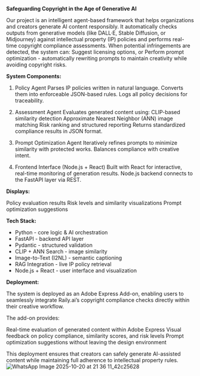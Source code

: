 **Safeguarding Copyright in the Age of Generative AI**

Our project is an intelligent agent-based framework that helps organizations and creators generate AI content responsibly.
It automatically checks outputs from generative models (like DALL·E, Stable Diffusion, or Midjourney)
against intellectual property (IP) policies and performs real-time copyright compliance assessments.
When potential infringements are detected, the system can:
Suggest licensing options, or
Perform prompt optimization - automatically rewriting prompts to maintain creativity while avoiding copyright risks.

**System Components:**
  1. Policy Agent
Parses IP policies written in natural language.
Converts them into enforceable JSON-based rules.
Logs all policy decisions for traceability.

  2. Assessment Agent
Evaluates generated content using:
CLIP-based similarity detection
Approximate Nearest Neighbor (ANN) image matching
Risk ranking and structured reporting
Returns standardized compliance results in JSON format.

  3. Prompt Optimization Agent
Iteratively refines prompts to minimize similarity with protected works.
Balances compliance with creative intent.

  4. Frontend Interface (Node.js + React)
Built with React for interactive, real-time monitoring of generation results.
Node.js backend connects to the FastAPI layer via REST.

**Displays:**

Policy evaluation results
Risk levels and similarity visualizations
Prompt optimization suggestions

**Tech Stack:**

* Python - core logic & AI orchestration
* FastAPI - backend API layer
* Pydantic - structured validation
* CLIP + ANN Search - image similarity
* Image-to-Text (I2NL) - semantic captioning
* RAG Integration - live IP policy retrieval
* Node.js + React - user interface and visualization

**Deployment:**

The system is deployed as an Adobe Express Add-on,
enabling users to seamlessly integrate Raily.ai’s copyright compliance 
checks directly within their creative workflow. 

The add-on provides:

Real-time evaluation of generated content within Adobe Express
Visual feedback on policy compliance, similarity scores, and risk levels
Prompt optimization suggestions without leaving the design environment

This deployment ensures that creators can safely generate AI-assisted content while maintaining full adherence to intellectual property rules.
![WhatsApp Image 2025-10-20 at 21 36 11_42c25628](https://github.com/user-attachments/assets/f7ce2a8f-b68e-4d9e-8d84-a703bfc57e3e)

